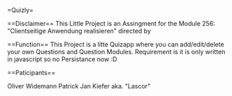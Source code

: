 =Quizly=

==Disclaimer==
This Little Project is an Assingment for the Module 256: "Clientseitige Anwendung realisieren" directed by 

==Function==
This Project is a litte Quizapp where you can add/edit/delete your own Questions and Question Modules.
Requirement is it is only written in javascript so no Persistance now :D


==Paticipants==

Oliver Widemann
Patrick Jan Kiefer aka. "Lascor"